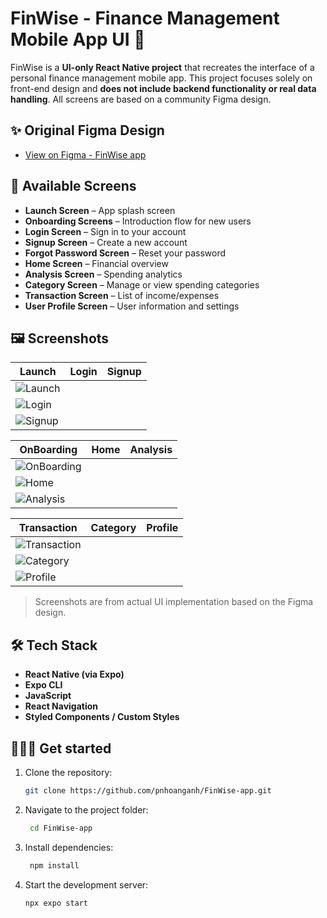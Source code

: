 # FinWise - Finance Management Mobile App UI 👋

FinWise is a **UI-only React Native project** that recreates the interface of a personal finance management mobile app. This project focuses solely on front-end design and **does not include backend functionality or real data handling**. All screens are based on a community Figma design.

## ✨ Original Figma Design

- [View on Figma - FinWise app](https://www.figma.com/design/NVtAFKkbzqeinlOMeyYTCP/Finance-Management-Mobile-App-UI-UX-Kit-for-Budget-Tracker-Financial-Prototype-Design--Community-?node-id=7020-3430&t=kuVKjNYZlLlCwIwu-1)

## 📱 Available Screens

- **Launch Screen** – App splash screen
- **Onboarding Screens** – Introduction flow for new users
- **Login Screen** – Sign in to your account
- **Signup Screen** – Create a new account
- **Forgot Password Screen** – Reset your password
- **Home Screen** – Financial overview
- **Analysis Screen** – Spending analytics
- **Category Screen** – Manage or view spending categories
- **Transaction Screen** – List of income/expenses
- **User Profile Screen** – User information and settings

## 🖼️ Screenshots

| Launch                                        | Login | Signup |
| --------------------------------------------- | ----- | ------ |
| ![Launch](./assets/images/screens/lauchB.png) |
| ![Login](./assets/images/screens/login.png)   |
| ![Signup](./assets/images/screens/signup.png) |

| OnBoarding                                              | Home | Analysis |
| ------------------------------------------------------- | ---- | -------- |
| ![OnBoarding](./assets/images//screens/onboardingB.png) |
| ![Home](./assets/images//screens/home.png)              |
| ![Analysis](./assets/images/screens/analysis.png)       |

| Transaction                                             | Category | Profile |
| ------------------------------------------------------- | -------- | ------- |
| ![Transaction](./assets/images/screens/transaction.png) |
| ![Category](./assets/images/screens/category.png)       |
| ![Profile](./assets/images/screens/profile.png)         |

> Screenshots are from actual UI implementation based on the Figma design.

## 🛠 Tech Stack

- **React Native (via Expo)**
- **Expo CLI**
- **JavaScript**
- **React Navigation**
- **Styled Components / Custom Styles**

## 👩🏻‍💻 Get started

1. Clone the repository:

   ```bash
   git clone https://github.com/pnhoanganh/FinWise-app.git
   ```

2. Navigate to the project folder:
   ```bash
    cd FinWise-app
   ```
3. Install dependencies:

   ```bash
    npm install
   ```

4. Start the development server:
   ```bash
   npx expo start
   ```

